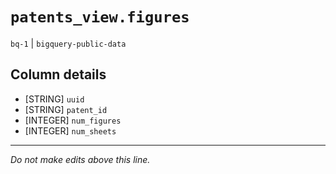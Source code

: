 # `patents_view.figures`
`bq-1` | `bigquery-public-data`

## Column details
* [STRING]    `uuid`
* [STRING]    `patent_id`
* [INTEGER]   `num_figures`
* [INTEGER]   `num_sheets`

-------------------------------------------------------------------------------
*Do not make edits above this line.*
